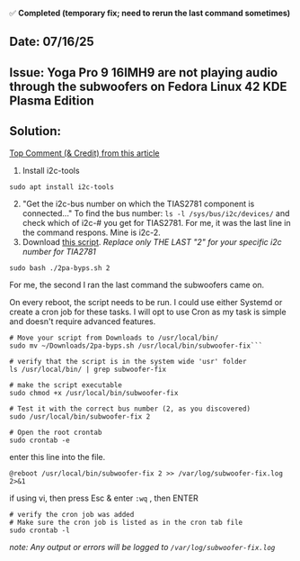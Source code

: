 ✅ **Completed (temporary fix; need to rerun the last command sometimes)**

## Date: 07/16/25

## Issue: Yoga Pro 9 16IMH9 are not playing audio through the subwoofers on Fedora Linux 42 KDE Plasma Edition 

## Solution: 

[Top Comment (& Credit) from this article](https://askubuntu.com/questions/1487745/bass-speakers-not-working-on-lenovo-yoga-pro-9-14irp8-ubuntu-22-04)

1. Install i2c-tools
```
sudo apt install i2c-tools
```
2. "Get the i2c-bus number on which the TIAS2781 component is connected..." To find the bus number: ```ls -l /sys/bus/i2c/devices/``` and check which of i2c-# you get for TIAS2781. For me, it was the last line in the command respons. Mine is i2c-2.
3. Download [this script](https://bugzilla.kernel.org/attachment.cgi?id=304763). *Replace only THE LAST "2" for your specific i2c number for TIA2781*
```
sudo bash ./2pa-byps.sh 2
```
For me, the second I ran the last command the subwoofers came on.

On every reboot, the script needs to be run. I could use either Systemd or create a cron job for these tasks. I will opt to use Cron as my task is simple and doesn't require advanced features.

```
# Move your script from Downloads to /usr/local/bin/
sudo mv ~/Downloads/2pa-byps.sh /usr/local/bin/subwoofer-fix```
```
```
# verify that the script is in the system wide 'usr' folder
ls /usr/local/bin/ | grep subwoofer-fix
```
```
# make the script executable
sudo chmod +x /usr/local/bin/subwoofer-fix
```
```
# Test it with the correct bus number (2, as you discovered)
sudo /usr/local/bin/subwoofer-fix 2
```
```
# Open the root crontab
sudo crontab -e
```
enter this line into the file.
```
@reboot /usr/local/bin/subwoofer-fix 2 >> /var/log/subwoofer-fix.log 2>&1
```
if using vi, then press Esc & enter ```:wq``` , then ENTER
```
# verify the cron job was added
# Make sure the cron job is listed as in the cron tab file
sudo crontab -l
```
*note: Any output or errors will be logged to ```/var/log/subwoofer-fix.log```*
